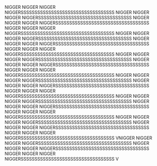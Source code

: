 NIGGER NIGGER  NIGGER NIGGERSSSSSSSSSSSSSSSSSSSSSSSSSSSSSSSSSS      NIGGER NIGGER  NIGGER NIGGERSSSSSSSSSSSSSSSSSSSSSSSSSSSSSSSSSS      NIGGER NIGGER  NIGGER NIGGERSSSSSSSSSSSSSSSSSSSSSSSSSSSSSSSSSS      NIGGER NIGGER  NIGGER NIGGERSSSSSSSSSSSSSSSSSSSSSSSSSSSSSSSSSS      NIGGER NIGGER  NIGGER NIGGERSSSSSSSSSSSSSSSSSSSSSSSSSSSSSSSSSS      NIGGER NIGGER  NIGGER NIGGERSSSSSSSSSSSSSSSSSSSSSSSSSSSSSSSSSS      NIGGER NIGGER  NIGGER NIGGERSSSSSSSSSSSSSSSSSSSSSSSSSSSSSSSSSS      NIGGER NIGGER  NIGGER NIGGERSSSSSSSSSSSSSSSSSSSSSSSSSSSSSSSSSS      NIGGER NIGGER  NIGGER NIGGERSSSSSSSSSSSSSSSSSSSSSSSSSSSSSSSSSS      NIGGER NIGGER  NIGGER NIGGERSSSSSSSSSSSSSSSSSSSSSSSSSSSSSSSSSS      NIGGER NIGGER  NIGGER NIGGERSSSSSSSSSSSSSSSSSSSSSSSSSSSSSSSSSS      NIGGER NIGGER  NIGGER NIGGERSSSSSSSSSSSSSSSSSSSSSSSSSSSSSSSSSS      NIGGER NIGGER  NIGGER NIGGERSSSSSSSSSSSSSSSSSSSSSSSSSSSSSSSSSS      NIGGER NIGGER  NIGGER NIGGERSSSSSSSSSSSSSSSSSSSSSSSSSSSSSSSSSS      NIGGER NIGGER  NIGGER NIGGERSSSSSSSSSSSSSSSSSSSSSSSSSSSSSSSSSS      NIGGER NIGGER  NIGGER NIGGERSSSSSSSSSSSSSSSSSSSSSSSSSSSSSSSSSS      NIGGER NIGGER  NIGGER NIGGERSSSSSSSSSSSSSSSSSSSSSSSSSSSSSSSSSS      NIGGER NIGGER  NIGGER NIGGERSSSSSSSSSSSSSSSSSSSSSSSSSSSSSSSSSS      NIGGER NIGGER  NIGGER NIGGERSSSSSSSSSSSSSSSSSSSSSSSSSSSSSSSSSS      VNIGGER NIGGER  NIGGER NIGGERSSSSSSSSSSSSSSSSSSSSSSSSSSSSSSSSSS      NIGGER NIGGER  NIGGER NIGGERSSSSSSSSSSSSSSSSSSSSSSSSSSSSSSSSSS      NIGGER NIGGER  NIGGER NIGGERSSSSSSSSSSSSSSSSSSSSSSSSSSSSSSSSSS      V
